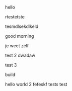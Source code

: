 hello

rtestetste

tesmdlsekdlkeld

good morning

je weet zelf

test 2
dwadaw

test 3

build

hello world 2
fefeskf
tests
test
